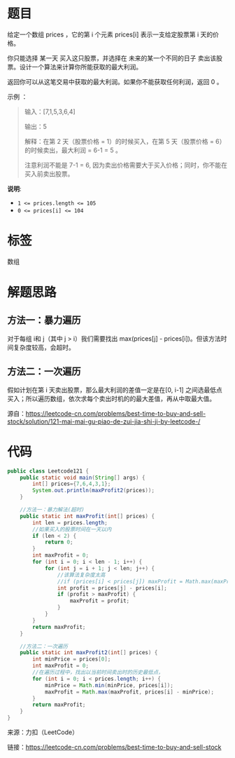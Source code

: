 # 题目

给定一个数组 prices ，它的第 i 个元素 prices[i] 表示一支给定股票第 i 天的价格。

你只能选择 某一天 买入这只股票，并选择在 未来的某一个不同的日子 卖出该股票。设计一个算法来计算你所能获取的最大利润。

返回你可以从这笔交易中获取的最大利润。如果你不能获取任何利润，返回 0 。



示例 ：

> 输入：[7,1,5,3,6,4]
>
> 输出：5
>
> 解释：在第 2 天（股票价格 = 1）的时候买入，在第 5 天（股票价格 = 6）的时候卖出，最大利润 = 6-1 = 5 。
>
>    注意利润不能是 7-1 = 6, 因为卖出价格需要大于买入价格；同时，你不能在买入前卖出股票。

**说明**:

- `1 <= prices.length <= 105`
- `0 <= prices[i] <= 104`

# 标签

数组

# 解题思路

## 方法一：暴力遍历

对于每组 i和 j（其中 j > i）我们需要找出 max(prices[j] - prices[i])。但该方法时间复杂度较高，会超时。

## 方法二：一次遍历

假如计划在第 i 天卖出股票，那么最大利润的差值一定是在[0, i-1] 之间选最低点买入；所以遍历数组，依次求每个卖出时机的的最大差值，再从中取最大值。



源自：https://leetcode-cn.com/problems/best-time-to-buy-and-sell-stock/solution/121-mai-mai-gu-piao-de-zui-jia-shi-ji-by-leetcode-/

# 代码

```java
public class Leetcode121 {
    public static void main(String[] args) {
        int[] prices={7,6,4,3,1};
        System.out.println(maxProfit2(prices));
    }

    //方法一：暴力解法(超时)
    public static int maxProfit(int[] prices) {
        int len = prices.length;
        //如果买入的股票时间在一天以内
        if (len < 2) {
            return 0;
        }
        int maxProfit = 0;
        for (int i = 0; i < len - 1; i++) {
            for (int j = i + 1; j < len; j++) {
                //该算法复杂度太高
                //if (prices[i] < prices[j]) maxProfit = Math.max(maxProfit, prices[j] - prices[i]);
                int profit = prices[j] - prices[i];
                if (profit > maxProfit) {
                    maxProfit = profit;
                }
            }
        }
        return maxProfit;
    }

    //方法二：一次遍历
    public static int maxProfit2(int[] prices) {
        int minPrice = prices[0];
        int maxProfit = 0;
        //在遍历过程中，找出以当前时间卖出时的历史最低点，
        for (int i = 0; i < prices.length; i++) {
            minPrice = Math.min(minPrice, prices[i]);
            maxProfit = Math.max(maxProfit, prices[i] - minPrice);
        }
        return maxProfit;
    }
}
```



来源：力扣（LeetCode）  

链接：https://leetcode-cn.com/problems/best-time-to-buy-and-sell-stock